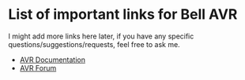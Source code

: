 # List of important links for Bell AVR
I might add more links here later, if you have any specific questions/suggestions/requests, feel free to ask me.


- [AVR Documentation](https://the-avr.github.io/AVR-2022/)
- [AVR Forum](https://forum.theavr.org/)
